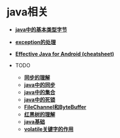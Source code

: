 # java相关

- **[java中的基本类型字节](byte.md)**
- **[exception的处理](exception.md)**
- **[Effective Java for Android (cheatsheet)](Effective.md)**

- TODO
  - **[同步的理解](synchronized_lock.md)**
  - **[java中的同步](concurrency.md)**
  - **[java中的集合](collection.md)**
  - **[java中的死锁](deadlock.md)**
  - **[FileChannel和ByteBuffer](filechannelbytebuffer.md)**
  - **[红黑树的理解](redblacktree.md)**
  - **[java基础](javabasic.md)**
  - **[volatile关键字的作用](volatile.md)**